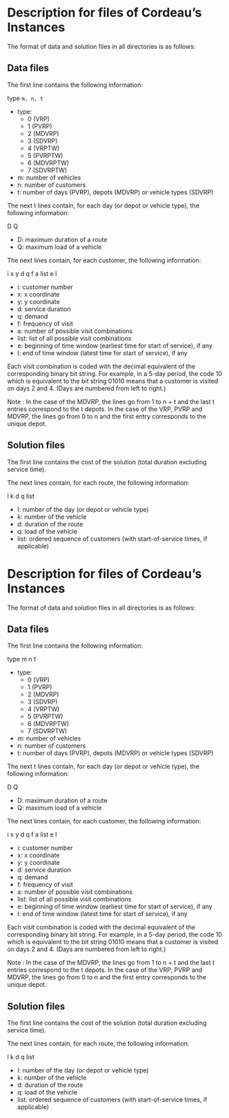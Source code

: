 # Description for files of Cordeau’s Instances

The format of data and solution files in all directories is as follows:

## Data files

The first line contains the following information:

type `m, n, t`

* type:
  * 0 (VRP)
  * 1 (PVRP)
  * 2 (MDVRP)
  * 3 (SDVRP)
  * 4 (VRPTW)
  * 5 (PVRPTW)
  * 6 (MDVRPTW)
  * 7 (SDVRPTW)
* m: number of vehicles
* n: number of customers
* t: number of days (PVRP), depots (MDVRP) or vehicle types (SDVRP)

The next t lines contain, for each day (or depot or vehicle type), the following information:

D Q

* D: maximum duration of a route
* Q: maximum load of a vehicle

The next lines contain, for each customer, the following information:

i x y d q f a list e l

* i: customer number
* x: x coordinate
* y: y coordinate
* d: service duration
* q: demand
* f: frequency of visit
* a: number of possible visit combinations
* list: list of all possible visit combinations
* e: beginning of time window (earliest time for start of service), if any
* l: end of time window (latest time for start of service), if any

Each visit combination is coded with the decimal equivalent of the corresponding binary bit string. For example, in a 5-day period, the code 10 which is equivalent to the bit string 01010 means that a customer is visited on days 2 and 4. (Days are numbered from left to right.)

Note : In the case of the MDVRP, the lines go from 1 to n + t and the last t entries correspond to the t depots. In the case of the VRP, PVRP and MDVRP, the lines go from 0 to n and the first entry corresponds to the unique depot.

## Solution files

The first line contains the cost of the solution (total duration excluding service time).

The next lines contain, for each route, the following information:

l k d q list

* l: number of the day (or depot or vehicle type)
* k: number of the vehicle
* d: duration of the route
* q: load of the vehicle
* list: ordered sequence of customers (with start-of-service times, if applicable)

# Description for files of Cordeau’s Instances

The format of data and solution files in all directories is as follows:

## Data files

The first line contains the following information:

type m n t

* type:
  * 0 (VRP)
  * 1 (PVRP)
  * 2 (MDVRP)
  * 3 (SDVRP)
  * 4 (VRPTW)
  * 5 (PVRPTW)
  * 6 (MDVRPTW)
  * 7 (SDVRPTW)
* m: number of vehicles
* n: number of customers
* t: number of days (PVRP), depots (MDVRP) or vehicle types (SDVRP)

The next t lines contain, for each day (or depot or vehicle type), the following information:

D Q

* D: maximum duration of a route
* Q: maximum load of a vehicle

The next lines contain, for each customer, the following information:

i x y d q f a list e l

* i: customer number
* x: x coordinate
* y: y coordinate
* d: service duration
* q: demand
* f: frequency of visit
* a: number of possible visit combinations
* list: list of all possible visit combinations
* e: beginning of time window (earliest time for start of service), if any
* l: end of time window (latest time for start of service), if any

Each visit combination is coded with the decimal equivalent of the corresponding binary bit string. For example, in a 5-day period, the code 10 which is equivalent to the bit string 01010 means that a customer is visited on days 2 and 4. (Days are numbered from left to right.)

Note : In the case of the MDVRP, the lines go from 1 to n + t and the last t entries correspond to the t depots. In the case of the VRP, PVRP and MDVRP, the lines go from 0 to n and the first entry corresponds to the unique depot.

## Solution files

The first line contains the cost of the solution (total duration excluding service time).

The next lines contain, for each route, the following information:

l k d q list

* l: number of the day (or depot or vehicle type)
* k: number of the vehicle
* d: duration of the route
* q: load of the vehicle
* list: ordered sequence of customers (with start-of-service times, if applicable)
